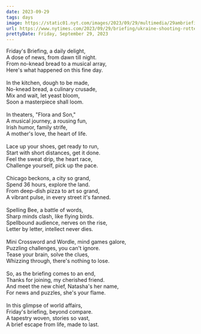 ```yaml
---
date: 2023-09-29
tags: days
image: https://static01.nyt.com/images/2023/09/29/multimedia/29ambriefing-europe-nl-ukraine-fbkw/29ambriefing-europe-nl-ukraine-fbkw-facebookJumbo.jpg
url: https://www.nytimes.com/2023/09/29/briefing/ukraine-shooting-rotterdam.html
prettyDate: Friday, September 29, 2023
---
```

Friday's Briefing, a daily delight,<br>A dose of news, from dawn till night.<br>From no-knead bread to a musical array,<br>Here's what happened on this fine day.<br><br>In the kitchen, dough to be made,<br>No-knead bread, a culinary crusade,<br>Mix and wait, let yeast bloom,<br>Soon a masterpiece shall loom.<br><br>In theaters, "Flora and Son,"<br>A musical journey, a rousing fun,<br>Irish humor, family strife,<br>A mother's love, the heart of life.<br><br>Lace up your shoes, get ready to run,<br>Start with short distances, get it done.<br>Feel the sweat drip, the heart race,<br>Challenge yourself, pick up the pace.<br><br>Chicago beckons, a city so grand,<br>Spend 36 hours, explore the land.<br>From deep-dish pizza to art so grand,<br>A vibrant pulse, in every street it's fanned.<br><br>Spelling Bee, a battle of words,<br>Sharp minds clash, like flying birds.<br>Spellbound audience, nerves on the rise,<br>Letter by letter, intellect never dies.<br><br>Mini Crossword and Wordle, mind games galore,<br>Puzzling challenges, you can't ignore.<br>Tease your brain, solve the clues,<br>Whizzing through, there's nothing to lose.<br><br>So, as the briefing comes to an end,<br>Thanks for joining, my cherished friend.<br>And meet the new chief, Natasha's her name,<br>For news and puzzles, she's your flame.<br><br>In this glimpse of world affairs,<br>Friday's briefing, beyond compare.<br>A tapestry woven, stories so vast,<br>A brief escape from life, made to last.